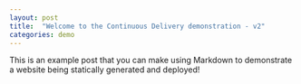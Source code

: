```yaml
---
layout: post
title:  "Welcome to the Continuous Delivery demonstration - v2"
categories: demo
---
```


This is an example post that you can make using Markdown to demonstrate a website being statically generated and deployed!
